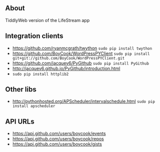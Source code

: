 ## About
TiddlyWeb version of the LifeStream app

## Integration clients
* https://github.com/ryanmcgrath/twython `sudo pip install twython`
* https://github.com/BoyCook/WordPressPYClient `sudo pip install git+git://github.com/BoyCook/WordPressPYClient.git`
* https://github.com/jacquev6/PyGithub `sudo pip install PyGithub`
* http://jacquev6.github.io/PyGithub/introduction.html
* `sudo pip install httplib2`

## Other libs
* http://pythonhosted.org/APScheduler/intervalschedule.html `sudo pip install apscheduler`

## API URLs
* https://api.github.com/users/boycook/events
* https://api.github.com/users/boycook/repos
* https://api.github.com/users/boycook/gists
